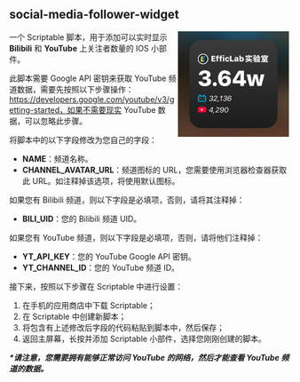 ## social-media-follower-widget

<img align="right" width="200" src="https://github.com/efficlab/social-media-follower-widget/blob/main/imgs/example.jpeg?raw=true">

一个 Scriptable 脚本，用于添加可以实时显示 **Bilibili** 和 **YouTube** 上关注者数量的 IOS 小部件。

此脚本需要 Google API 密钥来获取 YouTube 频道数据，需要先按照以下步骤操作：https://developers.google.com/youtube/v3/getting-started，如果不需要现实 YouTube 数据，可以忽略此步骤。

将脚本中的以下字段修改为您自己的字段：

- **NAME**：频道名称。
- **CHANNEL_AVATAR_URL**：频道图标的 URL，您需要使用浏览器检查器获取此 URL。如注释掉该选项，将使用默认图标。

如果您有 Bilibili 频道，则以下字段是必填项，否则，请将其注释掉：

- **BILI_UID**：您的 Bilibili 频道 UID。

如果您有 YouTube 频道，则以下字段是必填项，否则，请将他们注释掉：

- **YT_API_KEY**：您的 YouTube Google API 密钥。
- **YT_CHANNEL_ID**：您的 YouTube 频道 ID。

接下来，按照以下步骤在 Scriptable 中进行设置：

1. 在手机的应用商店中下载 Scriptable；
2. 在 Scriptable 中创建新脚本；
3. 将包含有上述修改后字段的代码粘贴到脚本中，然后保存；
4. 返回主屏幕，长按并添加 Scriptable 小部件，选择您刚刚创建的脚本。

***\*请注意，您需要拥有能够正常访问 YouTube 的网络，然后才能查看 YouTube 频道的数据。***
